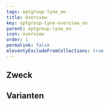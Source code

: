 ```yaml
---
tags: optgroup-lyne_en
title: Overview
key: optgroup-lyne-overview_en
parent: optgroup-lyne_en
icon: overview
order: 1
permalink: false
eleventyExcludeFromCollections: true
---
```


## Zweck

## Varianten

